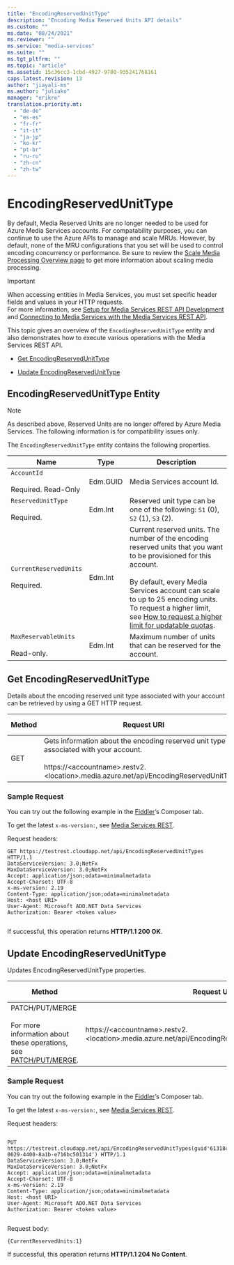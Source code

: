```yaml
---
title: "EncodingReservedUnitType"
description: "Encoding Media Reserved Units API details"
ms.custom: ""
ms.date: "08/24/2021"
ms.reviewer: ""
ms.service: "media-services"
ms.suite: ""
ms.tgt_pltfrm: ""
ms.topic: "article"
ms.assetid: 15c36cc3-1cbd-4927-9780-935241768161
caps.latest.revision: 13
author: "jiayali-ms"
ms.author: "juliako"
manager: "erikre"
translation.priority.mt: 
  - "de-de"
  - "es-es"
  - "fr-fr"
  - "it-it"
  - "ja-jp"
  - "ko-kr"
  - "pt-br"
  - "ru-ru"
  - "zh-cn"
  - "zh-tw"
---
```

# EncodingReservedUnitType
By default, Media Reserved Units are no longer needed to be used for Azure Media Services accounts. For compatability purposes, you can continue to use the Azure APIs to manage and scale MRUs. However, by default, none of the MRU configurations that you set will be used to control encoding concurrency or performance. Be sure to review the [Scale Media Processing Overview page](/MicrosoftDocs/azure-docs-pr/articles/media-services/previous/media-services-scale-media-processing-overview) to get more information about scaling media processing.
  
> [!IMPORTANT]
> When accessing entities in Media Services, you must set specific header fields and values in your HTTP requests. <br/>For more information, see [Setup for Media Services REST API Development](/MicrosoftDocs/azure-docs-pr/articles/media-services/previous/media-services-rest-how-to-use) and [Connecting to Media Services with the Media Services REST API](/MicrosoftDocs/azure-docs-pr/articles/media-services/previous/media-services-use-aad-auth-to-access-ams-api).  

This topic gives an overview of the `EncodingReservedUnitType` entity and also demonstrates how to execute various operations with the Media Services REST API.  
  
* [Get EncodingReservedUnitType](#get_EncodingReservedUnitType)  
  
* [Update EncodingReservedUnitType](#update_EncodingReservedUnitType)  
  
## EncodingReservedUnitType Entity

> [!Note]
> As described above, Reserved Units are no longer offered by Azure Media Services. The following information is for compatibility issues only.

The `EncodingReservedUnitType` entity contains the following properties.  
  
|Name|Type|Description|  
|----------|----------|-----------------|  
|`AccountId`<br /><br /> Required. Read-Only|Edm.GUID|Media Services account Id.|  
|`ReservedUnitType`<br /><br /> Required.|Edm.Int|Reserved unit type can be one of the following: `S1` (0), `S2` (1), `S3` (2).|  
|`CurrentReservedUnits`<br /><br /> Required.|Edm.Int|Current reserved units. The number of the encoding reserved units that you want to be provisioned for this account.<br /><br /> By default, every Media Services account can scale to up to 25 encoding units. To request a higher limit, see [How to request a higher limit for updatable quotas](https://msdn.microsoft.com/82f7e538-6bdf-4883-aa50-24574cc4996e).|  
|`MaxReservableUnits`<br /><br /> Read-only.|Edm.Int|Maximum number of units that can be reserved for the account.|  
  
##  <a name="get_EncodingReservedUnitType"></a> Get EncodingReservedUnitType  
 Details about the encoding reserved unit type associated with your account can be retrieved by using a GET HTTP request.  
  
|Method|Request URI|HTTP Version|  
|------------|-----------------|------------------|  
|GET|Gets information about the encoding reserved unit type associated with your account.<br /><br /> https://&lt;accountname&gt;.restv2.&lt;location&gt;.media.azure.net/api/EncodingReservedUnitTypes|HTTP/1.1|  
  
### Sample Request  
  

 You can try out the following example in the [Fiddler](http://www.telerik.com/download/fiddler)’s Composer tab.  
  
 To get the latest `x-ms-version:`, see [Media Services REST](../operations/azure-media-services-rest-api-reference.md).  
  
 Request headers:  
  
```  
GET https://testrest.cloudapp.net/api/EncodingReservedUnitTypes HTTP/1.1  
DataServiceVersion: 3.0;NetFx  
MaxDataServiceVersion: 3.0;NetFx  
Accept: application/json;odata=minimalmetadata  
Accept-Charset: UTF-8  
x-ms-version: 2.19  
Content-Type: application/json;odata=minimalmetadata  
Host: <host URI>  
User-Agent: Microsoft ADO.NET Data Services  
Authorization: Bearer <token value>  
  
```  
  
 If successful, this operation returns **HTTP/1.1 200 OK**.  
  
##  <a name="update_EncodingReservedUnitType"></a> Update EncodingReservedUnitType  
 Updates EncodingReservedUnitType properties.  
  
|Method|Request URI|HTTP Version|  
|------------|-----------------|------------------|  
|PATCH/PUT/MERGE<br /><br /> For more information about these operations, see [PATCH/PUT/MERGE](https://msdn.microsoft.com/library/dd541276.aspx).|https://&lt;accountname&gt;.restv2.&lt;location&gt;.media.azure.net/api/EncodingReservedUnitTypes(guid'*accountid*')|HTTP/1.1|  
  
### Sample Request  

 You can try out the following example in the [Fiddler](http://www.telerik.com/download/fiddler)’s Composer tab.  
  
 To get the latest `x-ms-version:`, see [Media Services REST](../operations/azure-media-services-rest-api-reference.md).  
  
 Request headers:  
  
```  
  
PUT https://testrest.cloudapp.net/api/EncodingReservedUnitTypes(guid'61318ce3-0629-4400-8a1b-e716bc501314') HTTP/1.1  
DataServiceVersion: 3.0;NetFx  
MaxDataServiceVersion: 3.0;NetFx  
Accept: application/json;odata=minimalmetadata  
Accept-Charset: UTF-8  
x-ms-version: 2.19  
Content-Type: application/json;odata=minimalmetadata  
Host: <host URI>  
User-Agent: Microsoft ADO.NET Data Services  
Authorization: Bearer <token value>  
  
```  
  
 Request body:  
  
```  
{CurrentReservedUnits:1}  
```  
  
 If successful, this operation returns **HTTP/1.1 204 No Content**.